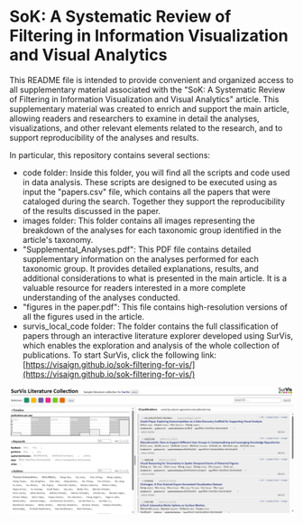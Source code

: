 # **SoK: A Systematic Review of Filtering in Information Visualization and Visual Analytics**

This README file is intended to provide convenient and organized access to all supplementary material associated with the "SoK: A Systematic Review of Filtering in Information Visualization and Visual Analytics" article. This supplementary material was created to enrich and support the main article, allowing readers and researchers to examine in detail the analyses, visualizations, and other relevant elements related to the research, and to support reproducibility of the analyses and results.

In particular, this repository contains several sections:
- code folder: Inside this folder, you will find all the scripts and code used in data analysis. These scripts are designed to be executed using as input the "papers.csv" file, which contains all the papers that were cataloged during the search. Together they support the reproducibility of the results discussed in the paper.
- images folder: This folder contains all images representing the breakdown of the analyses for each taxonomic group identified in the article's taxonomy.
- "Supplemental_Analyses.pdf": This PDF file contains detailed supplementary information on the analyses performed for each taxonomic group. It provides detailed explanations, results, and additional considerations to what is presented in the main article. It is a valuable resource for readers interested in a more complete understanding of the analyses conducted.
- "figures in the paper.pdf": This file contains high-resolution versions of all the figures used in the article.
- survis_local_code folder: The folder contains the full classification of papers through an interactive literature explorer developed using SurVis, which enables the exploration and analysis of the whole collection of publications. To start SurVis, click the following link: [https://visaign.github.io/sok-filtering-for-vis/](https://visaign.github.io/sok-filtering-for-vis/)

  
![Model](https://github.com/visaign/sok-filtering-for-vis/blob/main/survis_img.png)
